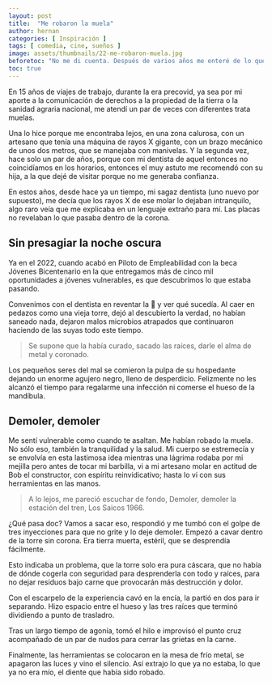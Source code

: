 ```yaml
---
layout: post
title:  "Me robaron la muela"
author: hernan
categories: [ Inspiración ]
tags: [ comedia, cine, sueños ]
image: assets/thumbnails/22-me-robaron-muela.jpg
beforetoc: "No me di cuenta. Después de varios años me enteré de lo que había ocurrido."
toc: true
---
```


En 15 años de viajes de trabajo, durante la era precovid, ya sea por mi aporte a la comunicación de derechos a la propiedad de la tierra o la sanidad agraria nacional, me atendí un par de veces con diferentes trata muelas.

Una lo hice porque me encontraba lejos, en una zona calurosa, con un artesano que tenía una máquina de rayos X gigante, con un brazo mecánico de unos dos metros, que se manejaba con manivelas. Y la segunda vez, hace solo un par de años, porque con mi dentista de aquel entonces no coincidíamos en los horarios, entonces el muy astuto me recomendó con su hija, a la que dejé de visitar porque no me generaba confianza.

En estos años, desde hace ya un tiempo, mi sagaz dentista (uno nuevo por supuesto), me decía que los rayos X de ese molar lo dejaban intranquilo, algo raro veía que me explicaba en un lenguaje extraño para mí. Las placas no revelaban lo que pasaba dentro de la corona. 

## Sin presagiar la noche oscura

Ya en el 2022, cuando acabó en Piloto de Empleabilidad con la beca Jóvenes Bicentenario en la que entregamos más de cinco mil oportunidades a jóvenes vulnerables, es que descubrimos lo que estaba pasando.

Convenimos con el dentista en reventar la 👑 y ver qué sucedía. Al caer en pedazos como una vieja torre, dejó al descubierto la verdad, no habían saneado nada, dejaron malos microbios atrapados que continuaron haciendo de las suyas todo este tiempo.

> Se supone que la había curado, sacado las raíces, darle el alma de metal y coronado. 

Los pequeños seres del mal se comieron la pulpa de su hospedante dejando un enorme agujero negro, lleno de desperdicio. Felizmente  no les alcanzó el tiempo para regalarme una infección ni comerse el hueso de la mandíbula.

## Demoler, demoler

Me sentí vulnerable como cuando te asaltan. Me habían robado la muela. No sólo eso, también la tranquilidad y la salud. Mi cuerpo se estremecía y se envolvía en esta lastimosa idea mientras una lágrima rodaba por mi mejilla pero antes de tocar mi barbilla, vi a mi artesano molar en actitud de Bob el constructor, con espíritu reinvidicativo; hasta lo vi con sus herramientas en las manos.

> A lo lejos, me pareció escuchar de fondo, Demoler, demoler la estación del tren, Los Saicos 1966. 

¿Qué pasa doc? Vamos a sacar eso, respondió y me tumbó con el golpe de tres inyecciones para que no grite y lo deje demoler. Empezó a cavar dentro de la torre sin corona. Era tierra muerta, estéril, que se desprendía fácilmente. 

Esto indicaba un problema, que la torre solo era pura cáscara, que no había de dónde cogerla con seguridad para desprenderla con todo y raíces, para no dejar residuos bajo carne que provocarán más destrucción y dolor.

Con el escarpelo de la experiencia cavó en la encía, la partió en dos para ir separando. Hizo espacio entre el hueso y las tres raíces que terminó dividiendo a punto de trasladro.

Tras un largo tiempo de agonía, tomó el hilo e improvisó el punto cruz acompañado de un par de nudos para cerrar las grietas en la carne. 

Finalmente, las herramientas se colocaron en la mesa de frío metal, se apagaron las luces y vino el silencio. Así extrajo lo que ya no estaba, lo que ya no era mío, el diente que había sido robado.

